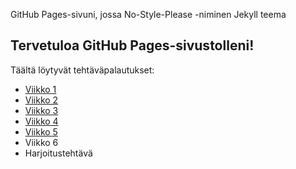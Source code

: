 GitHub Pages-sivuni, jossa No-Style-Please -niminen Jekyll teema
## Tervetuloa GitHub Pages-sivustolleni!

Täältä löytyvät tehtäväpalautukset:
- [Viikko 1](vko1.html)
- [Viikko 2](vko2.md)
- [Viikko 3](./vko3/index.html)
- [Viikko 4](./vko4/index.html)
- [Viikko 5](./vko5/index.html)
- Viikko 6
- Harjoitustehtävä
